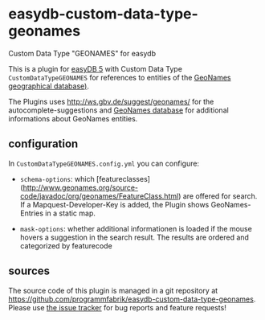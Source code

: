 # easydb-custom-data-type-geonames
Custom Data Type "GEONAMES" for easydb

This is a plugin for [easyDB 5](http://5.easydb.de/) with Custom Data Type `CustomDataTypeGEONAMES` for references to entities of the [GeoNames geographical database)](<http://www.geonames.org/>).

The Plugins uses <http://ws.gbv.de/suggest/geonames/> for the autocomplete-suggestions and [GeoNames database](<http://www.geonames.org/export/JSON-webservices.html>) for additional informations about GeoNames entities.

## configuration

In `CustomDataTypeGEONAMES.config.yml` you can configure:

* `schema-options`: which [featureclasses] (<http://www.geonames.org/source-code/javadoc/org/geonames/FeatureClass.html>)  are offered for search. If a Mapquest-Developer-Key is added, the Plugin shows GeoNames-Entries in a static map.

* `mask-options`: whether additional informationen is loaded if the mouse hovers a suggestion in the search result. The results are ordered and categorized by featurecode

## sources

The source code of this plugin is managed in a git repository at <https://github.com/programmfabrik/easydb-custom-data-type-geonames>. Please use [the issue tracker](https://github.com/programmfabrik/easydb-custom-data-type-geonames/issues) for bug reports and feature requests!




